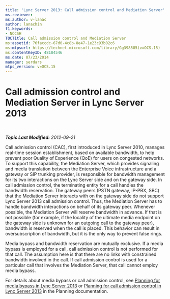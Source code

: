 ```yaml
---
title: 'Lync Server 2013: Call admission control and Mediation Server'
ms.reviewer: 
ms.author: v-lanac
author: lanachin
f1.keywords:
- NOCSH
TOCTitle: Call admission control and Mediation Server
ms:assetid: 76faccdc-67d0-4c8b-8e47-1e23c93b02c6
ms:mtpsurl: https://technet.microsoft.com/library/Gg398585(v=OCS.15)
ms:contentKeyID: 48184546
ms.date: 07/23/2014
manager: serdars
mtps_version: v=OCS.15
---
```


<div data-xmlns="http://www.w3.org/1999/xhtml">

<div class="topic" data-xmlns="http://www.w3.org/1999/xhtml" data-msxsl="urn:schemas-microsoft-com:xslt" data-cs="http://msdn.microsoft.com/">

<div data-asp="http://msdn2.microsoft.com/asp">

# Call admission control and Mediation Server in Lync Server 2013

</div>

<div id="mainSection">

<div id="mainBody">

<span> </span>

_**Topic Last Modified:** 2012-09-21_

Call admission control (CAC), first introduced in Lync Server 2010, manages real-time session establishment, based on available bandwidth, to help prevent poor Quality of Experience (QoE) for users on congested networks. To support this capability, the Mediation Server, which provides signaling and media translation between the Enterprise Voice infrastructure and a gateway or SIP trunking provider, is responsible for bandwidth management for its two interactions on the Lync Server side and on the gateway side. In call admission control, the terminating entity for a call handles the bandwidth reservation. The gateway peers (PSTN gateway, IP-PBX, SBC) that the Mediation Server interacts with on the gateway side do not support Lync Server 2013 call admission control. Thus, the Mediation Server has to handle bandwidth interactions on behalf of its gateway peer. Whenever possible, the Mediation Server will reserve bandwidth in advance. If that is not possible (for example, if the locality of the ultimate media endpoint on the gateway side is unknown for an outgoing call to the gateway peer), bandwidth is reserved when the call is placed. This behavior can result in oversubscription of bandwidth, but it is the only way to prevent false rings.

Media bypass and bandwidth reservation are mutually exclusive. If a media bypass is employed for a call, call admission control is not performed for that call. The assumption here is that there are no links with constrained bandwidth involved in the call. If call admission control is used for a particular call that involves the Mediation Server, that call cannot employ media bypass.

For details about media bypass or call admission control, see [Planning for media bypass in Lync Server 2013](lync-server-2013-planning-for-media-bypass.md) or [Planning for call admission control in Lync Server 2013](lync-server-2013-planning-for-call-admission-control.md) in the Planning documentation.

</div>

<span> </span>

</div>

</div>

</div>

